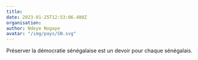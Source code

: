 ```yaml
---
title: 
date: 2023-01-25T12:53:06.480Z
organisation: 
author: Ndeye Nogaye 
avatar: "/img/pays/SN.svg"
---
```


Préserver la démocratie sénégalaise est un devoir pour chaque sénégalais. 
